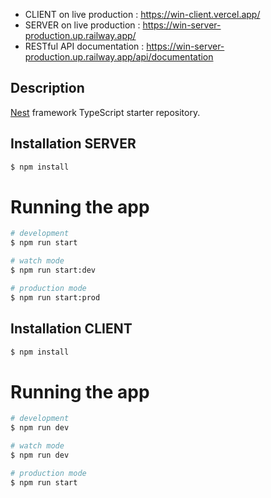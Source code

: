 - CLIENT on live production : https://win-client.vercel.app/
- SERVER on live production : https://win-server-production.up.railway.app/
- RESTful API documentation : https://win-server-production.up.railway.app/api/documentation

## Description

[Nest](https://github.com/nestjs/nest) framework TypeScript starter repository.

## Installation SERVER

```bash
$ npm install
```

# Running the app

```bash
# development
$ npm run start

# watch mode
$ npm run start:dev

# production mode
$ npm run start:prod
```

## Installation CLIENT

```bash
$ npm install
```

# Running the app

```bash
# development
$ npm run dev

# watch mode
$ npm run dev

# production mode
$ npm run start
```
